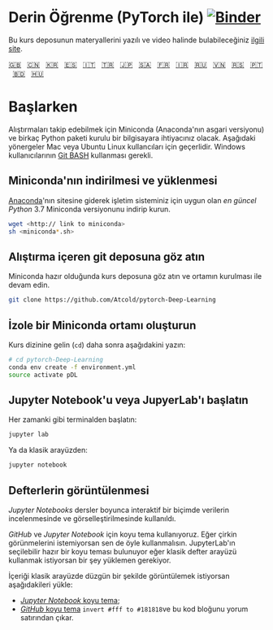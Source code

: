 <!-- Deep Learning (with PyTorch)-->
# Derin Öğrenme (PyTorch ile) [![Binder](https://mybinder.org/badge_logo.svg)](https://mybinder.org/v2/gh/Atcold/pytorch-Deep-Learning/master)

<!-- This notebook repository now has a [companion website](https://atcold.github.io/pytorch-Deep-Learning/), where all the course material can be found in video and textual format.
-->

Bu kurs deposunun materyallerini yazılı ve video halinde bulabileceğiniz [ilgili site](https://atcold.github.io/pytorch-Deep-Learning/tr).


<!-- English - Mandarin - Korean - Spanish - Italian - Turkish - Japanese - Arabic - French - Farsi - Russian - Vietnamese - Serbian - Portuguese - Bengali - Hungarian -->
[🇬🇧](https://github.com/Atcold/pytorch-Deep-Learning/blob/master/README.md) &nbsp; [🇨🇳](https://github.com/Atcold/pytorch-Deep-Learning/blob/master/docs/zh/README-ZH.md) &nbsp; [🇰🇷](https://github.com/Atcold/pytorch-Deep-Learning/blob/master/docs/ko/README-KO.md) &nbsp; [🇪🇸](https://github.com/Atcold/pytorch-Deep-Learning/blob/master/docs/es/README-ES.md) &nbsp; [🇮🇹](https://github.com/Atcold/pytorch-Deep-Learning/blob/master/docs/it/README-IT.md) &nbsp; [🇹🇷](https://github.com/Atcold/pytorch-Deep-Learning/blob/master/docs/tr/README-TR.md) &nbsp; [🇯🇵](https://github.com/Atcold/pytorch-Deep-Learning/blob/master/docs/ja/README-JA.md) &nbsp; [🇸🇦](https://github.com/Atcold/pytorch-Deep-Learning/blob/master/docs/ar/README-AR.md) &nbsp; [🇫🇷](https://github.com/Atcold/pytorch-Deep-Learning/blob/master/docs/fr/README-FR.md) &nbsp; [🇮🇷](https://github.com/Atcold/pytorch-Deep-Learning/blob/master/docs/fa/README-FA.md) &nbsp; [🇷🇺](https://github.com/Atcold/pytorch-Deep-Learning/blob/master/docs/ru/README-RU.md) &nbsp; [🇻🇳](https://github.com/Atcold/pytorch-Deep-Learning/blob/master/docs/vi/README-VI.md) &nbsp; [🇷🇸](https://github.com/Atcold/pytorch-Deep-Learning/blob/master/docs/sr/README-SR.md) &nbsp; [🇵🇹](https://github.com/Atcold/pytorch-Deep-Learning/blob/master/docs/pt/README-PT.md) &nbsp; [🇧🇩](https://github.com/Atcold/pytorch-Deep-Learning/blob/master/docs/bn/README-BN.md) &nbsp; [🇭🇺](https://github.com/Atcold/pytorch-Deep-Learning/blob/master/docs/hu/README-HU.md)


<!-- Getting started-->
# Başlarken

<!-- To be able to follow the exercises, you are going to need a laptop with Miniconda (a minimal version of Anaconda) and several Python packages installed.
The following instruction would work as is for Mac or Ubuntu Linux users, Windows users would need to install and work in the [Git BASH](https://gitforwindows.org/) terminal.
-->
Alıştırmaları takip edebilmek için Miniconda (Anaconda'nın asgari versiyonu) ve birkaç Python paketi kurulu bir bilgisayara ihtiyacınız olacak.
Aşağıdaki yönergeler Mac veya Ubuntu Linux kullancıları için geçerlidir. Windows kullanıcılarının [Git BASH](https://gitforwindows.org/) kullanması gerekli.

<!-- Download and install Miniconda
-->
## Miniconda'nın indirilmesi ve yüklenmesi

<!-- Please go to the [Anaconda website](https://conda.io/miniconda.html).
Download and install *the latest* Miniconda version for *Python* 3.7 for your operating system.
-->
[Anaconda](https://conda.io/miniconda.html)'nın sitesine giderek işletim sisteminiz için uygun olan *en güncel* *Python* 3.7 Miniconda versiyonunu indirip kurun.


```bash
wget <http:// link to miniconda>
sh <miniconda*.sh>
```

<!-- Check-out the git repository with the exercise
-->
## Alıştırma içeren git deposuna göz atın

<!-- Once Miniconda is ready, checkout the course repository and proceed with setting up the environment:
-->
Miniconda hazır olduğunda kurs deposuna göz atın ve ortamın kurulması ile devam edin.

```bash
git clone https://github.com/Atcold/pytorch-Deep-Learning
```

<!-- Create isolated Miniconda environment
-->
## İzole bir Miniconda ortamı oluşturun

<!-- Change directory (`cd`) into the course folder, then type:
-->
Kurs dizinine gelin (`cd`) daha sonra aşağıdakini yazın:

```bash
# cd pytorch-Deep-Learning
conda env create -f environment.yml
source activate pDL
```

<!-- Start Jupyter Notebook or JupyterLab
-->
## Jupyter Notebook'u veya JupyerLab'ı başlatın

<!-- Start from terminal as usual:
-->
Her zamanki gibi terminalden başlatın:

```bash
jupyter lab
```

<!-- Or, for the classic interface:
-->
Ya da klasik arayüzden:

```bash
jupyter notebook
```

<!-- Notebooks visualisation
-->
## Defterlerin görüntülenmesi

<!-- *Jupyter Notebooks* are used throughout these lectures for interactive data exploration and visualisation.
-->
*Jupyter Notebooks* dersler boyunca interaktif bir biçimde verilerin incelenmesinde ve görselleştirilmesinde kullanıldı.

<!-- We use dark styles for both *GitHub* and *Jupyter Notebook*.
You should try to do the same, or they will look ugly.
JupyterLab has a built-in selectable dark theme, so you only need to install something if you want to use the classic notebook interface.
To see the content appropriately in the classic interface install the following:
-->
*GitHub* ve *Jupyter Notebook* için koyu tema kullanıyoruz.
Eğer çirkin görünmelerini istemiyorsan sen de öyle kullanmalısın.
JupyterLab'ın seçilebilir hazır bir koyu teması bulunuyor eğer klasik defter arayüzü kullanmak istiyorsan bir şey yüklemen gerekiyor.

İçeriği klasik arayüzde düzgün bir şekilde görüntülemek istiyorsan aşağıdakileri yükle:

<!--  - [*Jupyter Notebook* dark theme](https://userstyles.org/styles/153443/jupyter-notebook-dark);
 - [*GitHub* dark theme](https://userstyles.org/styles/37035/github-dark) and comment out the `invert #fff to #181818` code block.
-->
 - [*Jupyter Notebook* koyu tema](https://userstyles.org/styles/153443/jupyter-notebook-dark);
 - [*GitHub* koyu tema](https://userstyles.org/styles/37035/github-dark) `invert #fff to #181818`ve bu kod bloğunu yorum satırından çıkar.



